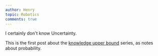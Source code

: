 ```yaml
---
author: Henry
topic: Robotics
comments: true
---
```


I certainly don't know Uncertainty.

This is the first post about the [knowledge upper bound](https://zhyhenryzhang.github.io/2019/08/15/knowledge-upper-bound.html) series, as notes about probability.
